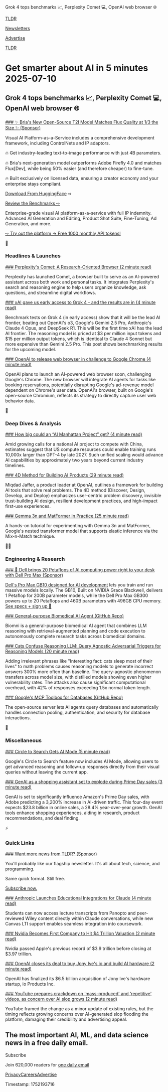 Grok 4 tops benchmarks 📈, Perplexity Comet 💻, OpenAI web browser 🌐

[TLDR](/)

[Newsletters](/newsletters)

[Advertise](https://advertise.tldr.tech/)

[TLDR](/)

# Get smarter about AI in 5 minutes 2025-07-10

## Grok 4 tops benchmarks 📈, Perplexity Comet 💻, OpenAI web browser 🌐

### 

[### ✨ Bria's New Open-Source T2I Model Matches Flux Quality at 1/3 the Size ✨ (Sponsor)](https://go.bria.ai/4kZnSBj)

Visual AI Platform-as-a-Service includes a comprehensive development framework, including ControlNets and IP adaptors.

🔥 Get industry-leading text-to-image performance with just 4B parameters.

🔥 Bria's next-generation model outperforms Adobe Firefly 4.0 and matches Flux[Dev], while being 50% easier (and therefore cheaper) to fine-tune.

🔥 Built exclusively on licensed data, ensuring a creator economy and your enterprise stays compliant.

[Download From HuggingFace](https://go.bria.ai/3G7KfVW) ⇨

[Review the Benchmarks ⇨](https://blog.bria.ai/2025-t2i-benchmarks)

Enterprise-grade visual AI platform-as-a-service with full IP indemnity. Advanced AI Generation and Editing, Product Shot Suite, Fine-Tuning, Ad Generation, and more.

[⇨ Try out the platform -> Free 1000 monthly API tokens!](https://go.bria.ai/43zocQU)

🚀

### Headlines & Launches

[### Perplexity's Comet: A Research-Oriented Browser (2 minute read)](https://www.perplexity.ai/hub/blog/introducing-comet?utm_source=tldrai)

Perplexity has launched Comet, a browser built to serve as an AI-powered assistant across both work and personal tasks. It integrates Perplexity's search and reasoning engine to help users organize knowledge, ask questions, and streamline digital workflows.

[### xAI gave us early access to Grok 4 - and the results are in (4 minute read)](https://threadreaderapp.com/thread/1943166841150644622.html?utm_source=tldrai)

Benchmark tests on Grok 4 (in early access) show that it will be the lead AI frontier, beating out OpenAI's o3, Google's Gemini 2.5 Pro, Anthropic's Claude 4 Opus, and DeepSeek R1. This will be the first time xAI has the lead AI frontier. The reasoning model is priced at $3 per million input tokens and $15 per million output tokens, which is identical to Claude 4 Sonnet but more expensive than Gemini 2.5 Pro. This post shows benchmarking results for the upcoming model.

[### OpenAI to release web browser in challenge to Google Chrome (4 minute read)](https://www.reuters.com/business/media-telecom/openai-release-web-browser-challenge-google-chrome-2025-07-09/?utm_source=tldrai)

OpenAI plans to launch an AI-powered web browser soon, challenging Google's Chrome. The new browser will integrate AI agents for tasks like booking reservations, potentially disrupting Google's ad-revenue model dependent on Chrome's user data. OpenAI's browser, built on Google's open-source Chromium, reflects its strategy to directly capture user web behavior data.

🧠

### Deep Dives & Analysis

[### How big could an “AI Manhattan Project” get? (4 minute read)](https://epoch.ai/gradient-updates/how-big-could-an-ai-manhattan-project-get?utm_source=tldrai)

Amid growing calls for a national AI project to compete with China, estimates suggest that US compute resources could enable training runs 10,000x larger than GPT-4 by late 2027. Such unified scaling would advance AI capabilities by approximately two years beyond current industry timelines.

[### 4D Method for Building AI Products (29 minute read)](https://creatoreconomy.so/p/openai-product-leader-the-4d-method-to-build-ai-products-miqdad?utm_source=tldrai)

Miqdad Jaffer, a product leader at OpenAI, outlines a framework for building AI tools that solve real problems. The 4D method (Discover, Design, Develop, and Deploy) emphasizes user-centric problem discovery, invisible trust-building AI design, resilient development practices, and high-impact first-use experiences.

[### Gemma 3n and MatFormer in Practice (25 minute read)](https://colab.research.google.com/github/google-gemini/gemma-cookbook/blob/main/Gemma/[Gemma_3n]MatFormer_Lab.ipynb?utm_source=tldrai)

A hands-on tutorial for experimenting with Gemma 3n and MatFormer, Google's nested transformer model that supports elastic inference via the Mix-n-Match technique.

👨‍💻

### Engineering & Research

[### 💪 Dell brings 20 Petaflops of AI computing power right to your desk with Dell Pro Max (Sponsor)](https://www.dell.com/en-us/lp/dell-pro-max-nvidia-ai-dev?utm_source=TLDR&amp;utm_medium=Email&amp;utm_campaign=GB10)

[Dell's Pro Max GB10 designed for AI development](https://www.dell.com/en-us/lp/dell-pro-max-nvidia-ai-dev?utm_source=TLDR&utm_medium=Email&utm_campaign=GB10) lets you train and run massive models locally. The GB10, Built on NVIDIA Grace Blackwell, delivers 1 Petaflop for 200B parameter models, while the Dell Pro Max GB300 powers up to 20 Petaflops and 460B parameters with 496GB CPU memory. [See specs + sign up 🔔](https://www.dell.com/en-us/lp/dell-pro-max-nvidia-ai-dev?utm_source=TLDR&utm_medium=Email&utm_campaign=GB10)

[### General-purpose Biomedical AI Agent (GitHub Repo)](https://github.com/snap-stanford/Biomni?utm_source=tldrai)

Biomni is a general-purpose biomedical AI agent that combines LLM reasoning with retrieval-augmented planning and code execution to autonomously complete research tasks across biomedical domains.

[### Cats Confuse Reasoning LLM: Query Agnostic Adversarial Triggers for Reasoning Models (20 minute read)](http://arxiv.org/pdf/2503.01781?utm_source=tldrai)

Adding irrelevant phrases like "Interesting fact: cats sleep most of their lives" to math problems causes reasoning models to generate incorrect answers 300% more often than baseline. The query-agnostic phenomenon transfers across model size, with distilled models showing even higher vulnerability rates. The attacks also cause significant computational overhead, with 42% of responses exceeding 1.5x normal token length.

[### Google's MCP Toolbox for Databases (GitHub Repo)](https://github.com/googleapis/genai-toolbox?utm_source=tldrai)

The open-source server lets AI agents query databases and automatically handles connection pooling, authentication, and security for database interactions.

🎁

### Miscellaneous

[### Circle to Search Gets AI Mode (5 minute read)](https://blog.google/products/search/circle-to-search-ai-mode-gaming/?utm_source=tldrai)

Google's Circle to Search feature now includes AI Mode, allowing users to get advanced reasoning and follow-up responses directly from their visual queries without leaving the current app.

[### GenAI as a shopping assistant set to explode during Prime Day sales (3 minute read)](https://techcrunch.com/2025/07/08/genai-as-a-shopping-assistant-set-to-explode-during-prime-day-sales/?utm_source=tldrai)

GenAI is set to significantly influence Amazon's Prime Day sales, with Adobe predicting a 3,200% increase in AI-driven traffic. This four-day event expects $23.8 billion in online sales, a 28.4% year-over-year growth. GenAI tools enhance shopping experiences, aiding in research, product recommendations, and deal finding.

⚡️

### Quick Links

[### Want more news from TLDR? (Sponsor)](https://tldr.tech/signup/?utm_source=tldrai&amp;utm_medium=newsletter&amp;utm_campaign=quicklinks07102025)

You'll probably like our flagship newsletter. It's all about tech, science, and programming.

Same quick format. Still free.

[Subscribe now.](https://tldr.tech/signup/?utm_source=tldrai&utm_medium=newsletter&utm_campaign=quicklinks07102025)

[### Anthropic Launches Educational Integrations for Claude (4 minute read)](https://www.anthropic.com/news/advancing-claude-for-education?utm_source=tldrai)

Students can now access lecture transcripts from Panopto and peer-reviewed Wiley content directly within Claude conversations, while new Canvas LTI support enables seamless integration into coursework.

[### Nvidia Becomes First Company to Hit $4 Trillion Valuation (2 minute read)](https://www.nbcnews.com/business/business-news/nvidia-becomes-first-company-worth-4-trillion-what-to-know-rcna217721?utm_source=tldrai)

Nvidia passed Apple's previous record of $3.9 trillion before closing at $3.97 trillion.

[### OpenAI closes its deal to buy Jony Ive's io and build AI hardware (2 minute read)](https://www.theverge.com/news/703114/openai-io-jony-ive-sam-altman-ai-hardware?utm_source=tldrai)

OpenAI has finalized its $6.5 billion acquisition of Jony Ive's hardware startup, io Products Inc.

[### YouTube prepares crackdown on ‘mass-produced' and ‘repetitive' videos, as concern over AI slop grows (2 minute read)](https://techcrunch.com/2025/07/09/youtube-prepares-crackdown-on-mass-produced-and-repetitive-videos-as-concern-over-ai-slop-grows/?utm_source=tldrai)

YouTube framed the change as a minor update of existing rules, but the timing reflects growing concerns over AI-generated slop flooding the platform, damaging their credibility and advertising appeal.

## The most important AI, ML, and data science news in a free daily email.

Subscribe

Join 620,000 readers for [one daily email](/api/latest/ai)

[Privacy](/privacy)[Careers](https://jobs.ashbyhq.com/tldr.tech)[Advertise](/ai/advertise)

Timestamp: 1752193716